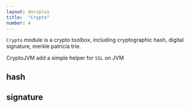 ```yaml
---
layout: docsplus
title:  "Crypto"
number: 4
---
```


`Crypto` module is a crypto toolbox, including cryptographic hash, digital signature, merkle patricia trie.

CryptoJVM add a simple helper for `SSL` on JVM

## hash


## signature